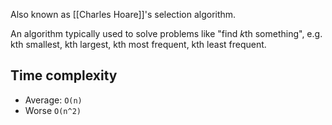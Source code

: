 Also known as [[Charles Hoare]]'s selection algorithm.

An algorithm typically used to solve problems like "find *k*th something", e.g. kth smallest, kth largest, kth most frequent, kth least frequent.

## Time complexity

- Average: `O(n)`
- Worse `O(n^2)`